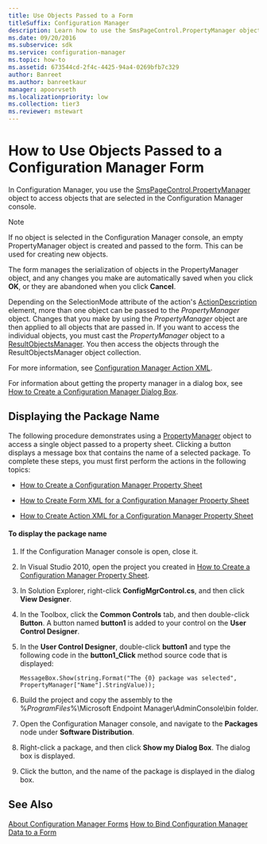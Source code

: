 ```yaml
---
title: Use Objects Passed to a Form
titleSuffix: Configuration Manager
description: Learn how to use the SmsPageControl.PropertyManager object to access objects selected in the Configuration Manager console.
ms.date: 09/20/2016
ms.subservice: sdk
ms.service: configuration-manager
ms.topic: how-to
ms.assetid: 673544cd-2f4c-4425-94a4-0269bfb7c329
author: Banreet
ms.author: banreetkaur
manager: apoorvseth
ms.localizationpriority: low
ms.collection: tier3
ms.reviewer: mstewart
---
```

# How to Use Objects Passed to a Configuration Manager Form
In Configuration Manager, you use the [SmsPageControl.PropertyManager](/previous-versions/system-center/developer/cc146982(v=msdn.10)) object to access objects that are selected in the Configuration Manager console.

> [!NOTE]
>  If no object is selected in the Configuration Manager console, an empty PropertyManager object is created and passed to the form. This can be used for creating new objects.

 The form manages the serialization of objects in the PropertyManager object, and any changes you make are automatically saved when you click **OK**, or they are abandoned when you click **Cancel**.

 Depending on the SelectionMode attribute of the action's [ActionDescription](/previous-versions/system-center/developer/cc147252(v=msdn.10)) element, more than one object can be passed to the *PropertyManager* object. Changes that you make by using the *PropertyManager* object are then applied to all objects that are passed in. If you want to access the individual objects, you must cast the *PropertyManager* object to a [ResultObjectsManager](/previous-versions/system-center/developer/cc147410(v=msdn.10)). You then access the objects through the ResultObjectsManager object collection.

 For more information, see [Configuration Manager Action XML](../../../../develop/core/servers/console/configuration-manager-action-xml.md).

 For information about getting the property manager in a dialog box, see [How to Create a Configuration Manager Dialog Box](../../../../develop/core/servers/console/how-to-create-a-configuration-manager-dialog-box.md).

## Displaying the Package Name
 The following procedure demonstrates using a [PropertyManager](/previous-versions/system-center/developer/cc146982(v=msdn.10)) object to access a single object passed to a property sheet. Clicking a button displays a message box that contains the name of a selected package. To complete these steps, you must first perform the actions in the following topics:

-   [How to Create a Configuration Manager Property Sheet](../../../../develop/core/servers/console/how-to-create-a-configuration-manager-property-sheet.md)

-   [How to Create Form XML for a Configuration Manager Property Sheet](../../../../develop/core/servers/console/how-to-create-form-xml-for-a-configuration-manager-property-sheet.md)

-   [How to Create Action XML for a Configuration Manager Property Sheet](../../../../develop/core/servers/console/how-to-create-action-xml-for-a-configuration-manager-property-sheet.md)

#### To display the package name

1.  If the Configuration Manager console is open, close it.

2.  In Visual Studio 2010, open the project you created in [How to Create a Configuration Manager Property Sheet](../../../../develop/core/servers/console/how-to-create-a-configuration-manager-property-sheet.md).

3.  In Solution Explorer, right-click **ConfigMgrControl.cs**, and then click **View Designer**.

4.  In the Toolbox, click the **Common Controls** tab, and then double-click **Button**. A button named **button1** is added to your control on the **User Control Designer**.

5.  In the **User Control Designer**, double-click **button1** and type the following code in the **button1_Click** method source code that is displayed:

    ```
    MessageBox.Show(string.Format("The {0} package was selected", PropertyManager["Name"].StringValue));
    ```

6.  Build the project and copy the assembly to the %*ProgramFiles*%\Microsoft Endpoint Manager\AdminConsole\bin folder.

7.  Open the Configuration Manager console, and navigate to the **Packages** node under **Software Distribution**.

8.  Right-click a package, and then click **Show my Dialog Box**. The dialog box is displayed.

9. Click the button, and the name of the package is displayed in the dialog box.

## See Also
 [About Configuration Manager Forms](../../../../develop/core/servers/console/about-configuration-manager-console-forms.md)
 [How to Bind Configuration Manager Data to a Form](../../../../develop/core/servers/console/how-to-bind-configuration-manager-data-to-a-form.md)
